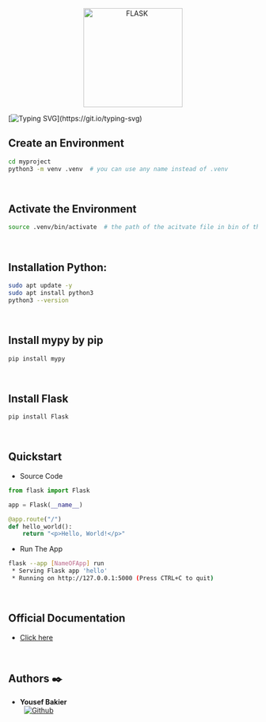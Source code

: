 <div align="center">
  <img src="https://miro.medium.com/v2/resize:fit:640/1*dKU4uBSnJCs4jzkkuiALoQ.png" alt="FLASK" width="200"/>
</div>

[![Typing SVG](https://readme-typing-svg.herokuapp.com?font=Fira+Code&weight=900&size=32&pause=1000&width=435&lines=ALX-Backend\(:)](https://git.io/typing-svg)

## Create an Environment
```bash
cd myproject
python3 -m venv .venv  # you can use any name instead of .venv
```
<br />

## Activate the Environment
```bash
source .venv/bin/activate  # the path of the acitvate file in bin of the environment
```
<br />

## Installation Python:
```bash
sudo apt update -y
sudo apt install python3
python3 --version
```
<br />

## Install mypy by pip
```bash
pip install mypy
```
<br />

## Install Flask
```bash
pip install Flask
```
<br />


## Quickstart
- Source Code
```python
from flask import Flask

app = Flask(__name__)

@app.route("/")
def hello_world():
    return "<p>Hello, World!</p>"
```

- Run The App
```bash
flask --app [NameOFApp] run
 * Serving Flask app 'hello'
 * Running on http://127.0.0.1:5000 (Press CTRL+C to quit)
```
<br />

## Official Documentation
- [Click here](https://flask.palletsprojects.com/en/3.0.x/)
<br />


## Authors :black_nib:

* __Yousef Bakier__ &nbsp;&nbsp;&nbsp;&nbsp;&nbsp;&nbsp; <br />
 &nbsp;&nbsp;[<img height="" src="https://img.shields.io/static/v1?label=&message=GitHub&color=181717&logo=GitHub&logoColor=f2f2f2&labelColor=2F333A" alt="Github">](https://github.com/Y-Baker)
